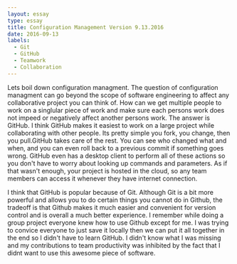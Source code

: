 ```yaml
---
layout: essay
type: essay
title: Configuration Management Version 9.13.2016
date: 2016-09-13
labels:
  - Git
  - GitHub
  - Teamwork
  - Collaboration
---
```


Lets boil down configuration managment. The question of configuration managment can go beyond the scope of software engineering to affect any collaborative project you can think of. How can we get multiple people to work on a singlular piece of work and make sure each persons work does not impeed or negatively affect another persons work. The answer is GitHub. I think GitHub makes it easiest to work on a large project while collaborating with other people. Its pretty simple you fork, you change, then you pull.GitHub takes care of the rest. You can see who changed what and when, and you can even roll back to a previous commit if something goes wrong. GitHub even has a desktop client to perform all of these actions so you don't have to worry about looking up commands and parameters. As if that wasn't enough, your project is hosted in the cloud, so any team members can access it whenever they have internet connection. 

I think that GitHub is popular because of Git. Although Git is a bit more powerful and allows you to do certain things you cannot do in Github, the tradeoff is that Github makes it much easier and convenient for version control and is overall a much better experience. I remember while doing a group project everyone knew how to use Github except for me. I was trying to convice everyone to just save it locally then we can put it all together in the end so I didn't have to learn GitHub. I didn't know what I was missing and my contributions to team productivity was inhibited by the fact that I didnt want to use this awesome piece of software. 